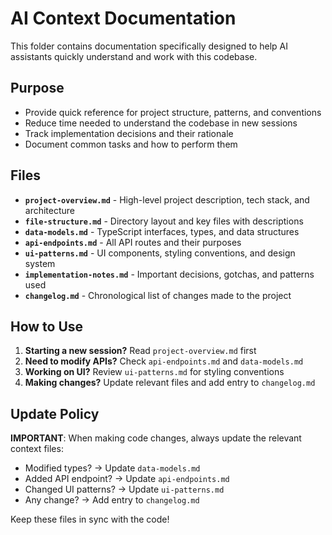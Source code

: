 # AI Context Documentation

This folder contains documentation specifically designed to help AI assistants quickly understand and work with this codebase.

## Purpose
- Provide quick reference for project structure, patterns, and conventions
- Reduce time needed to understand the codebase in new sessions
- Track implementation decisions and their rationale
- Document common tasks and how to perform them

## Files

- **`project-overview.md`** - High-level project description, tech stack, and architecture
- **`file-structure.md`** - Directory layout and key files with descriptions
- **`data-models.md`** - TypeScript interfaces, types, and data structures
- **`api-endpoints.md`** - All API routes and their purposes
- **`ui-patterns.md`** - UI components, styling conventions, and design system
- **`implementation-notes.md`** - Important decisions, gotchas, and patterns used
- **`changelog.md`** - Chronological list of changes made to the project

## How to Use

1. **Starting a new session?** Read `project-overview.md` first
2. **Need to modify APIs?** Check `api-endpoints.md` and `data-models.md`
3. **Working on UI?** Review `ui-patterns.md` for styling conventions
4. **Making changes?** Update relevant files and add entry to `changelog.md`

## Update Policy

**IMPORTANT**: When making code changes, always update the relevant context files:
- Modified types? → Update `data-models.md`
- Added API endpoint? → Update `api-endpoints.md`
- Changed UI patterns? → Update `ui-patterns.md`
- Any change? → Add entry to `changelog.md`

Keep these files in sync with the code!

